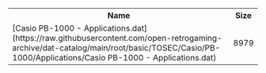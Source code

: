 <table>
<tr><th>Name</th><th>Size</th></tr>
<tr><td>
[Casio PB-1000 - Applications.dat](https://raw.githubusercontent.com/open-retrogaming-archive/dat-catalog/main/root/basic/TOSEC/Casio/PB-1000/Applications/Casio PB-1000 - Applications.dat)
</td><td>8979</td></tr>
</table>

